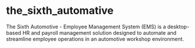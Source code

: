 # the_sixth_automative
The Sixth Automotive - Employee Management System (EMS) is a desktop-based HR and payroll management solution designed to automate and streamline employee operations in an automotive workshop environment.

